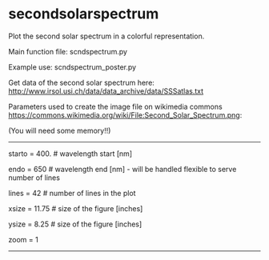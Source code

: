# secondsolarspectrum
Plot the second solar spectrum in a colorful representation.

Main function file: scndspectrum.py

Example use: scndspectrum_poster.py

Get data of the second solar spectrum here: http://www.irsol.usi.ch/data/data_archive/data/SSSatlas.txt

Parameters used to create the image file on wikimedia commons https://commons.wikimedia.org/wiki/File:Second_Solar_Spectrum.png:

(You will need some memory!!)

-------------------
starto = 400. # wavelength start [nm]

endo = 650 # wavelength end [nm] - will be handled flexible to serve number of lines

lines = 42 # number of lines in the plot

xsize = 11.75 # size of the figure [inches] 

ysize = 8.25  # size of the figure [inches] 

zoom = 1

-------------------
